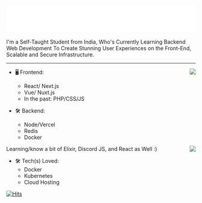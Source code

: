 <img src="Assets/php2.svg" alt=":wave:" />

I'm a Self-Taught Student from India, Who's Currently Learning Backend Web Development To Create Stunning User Experiences on the Front-End, Scalable and Secure Infrastructure.

---

<a href="https://discord.com/users/697757845063729194">
  <img src="https://lanyard.cnrad.dev/api/697757845063729194?hideTimestamp=true&idleMessage=Just%20chillin'%20at%20the%20moment..." align=right />
</a>

- 🖥️ Frontend:
  - React/ Next.js
  - Vue/ Nuxt.js
  - In the past: PHP/CSS/JS

- 🛠 Backend:
  - Node/Vercel
  - Redis
  - Docker

<a href="https://spotifycard.codevizag.com/api/view?uid=31umplvfxtpdvktwncowyg725m6q&redirect=true">
  <img src="https://spotifycard.codevizag.com/api/view?uid=31umplvfxtpdvktwncowyg725m6q&cover_image=false&theme=default&bar_color=53b14f&bar_color_cover=true" align=right />
</a>

Learning/know a bit of Elixir, Discord JS, and React as Well :)

- 🛠 Tech(s) Loved:
  - Docker
  - Kubernetes
  - Cloud Hosting
 
[![Hits](https://komarev.com/ghpvc/?username=phpxcoder&style=flat-square)](https://hits.link)
